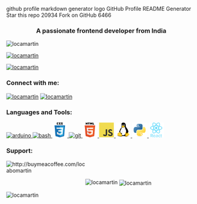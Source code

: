 github profile markdown generator logo
GitHub Profile README Generator
Star this repo
20934
Fork on GitHub
6466

<h3 align="center">A passionate frontend developer from India</h3>

<p align="left"> <img src="https://komarev.com/ghpvc/?username=locamartin&label=Profile%20views&color=0e75b6&style=flat" alt="locamartin" /> </p>

<p align="left"> <a href="https://github.com/ryo-ma/github-profile-trophy"><img src="https://github-profile-trophy.vercel.app/?username=locamartin" alt="locamartin" /></a> </p>

<p align="left"> <a href="https://twitter.com/locamartin" target="blank"><img src="https://img.shields.io/twitter/follow/locamartin?logo=twitter&style=for-the-badge" alt="locamartin" /></a> </p>

<h3 align="left">Connect with me:</h3>
<p align="left">
<a href="https://twitter.com/locamartin" target="blank"><img align="center" src="https://raw.githubusercontent.com/rahuldkjain/github-profile-readme-generator/master/src/images/icons/Social/twitter.svg" alt="locamartin" height="30" width="40" /></a>
<a href="https://linkedin.com/in/locamartin" target="blank"><img align="center" src="https://raw.githubusercontent.com/rahuldkjain/github-profile-readme-generator/master/src/images/icons/Social/linked-in-alt.svg" alt="locamartin" height="30" width="40" /></a>
</p>

<h3 align="left">Languages and Tools:</h3>
<p align="left"> <a href="https://www.arduino.cc/" target="_blank" rel="noreferrer"> <img src="https://cdn.worldvectorlogo.com/logos/arduino-1.svg" alt="arduino" width="40" height="40"/> </a> <a href="https://www.gnu.org/software/bash/" target="_blank" rel="noreferrer"> <img src="https://www.vectorlogo.zone/logos/gnu_bash/gnu_bash-icon.svg" alt="bash" width="40" height="40"/> </a> <a href="https://www.w3schools.com/css/" target="_blank" rel="noreferrer"> <img src="https://raw.githubusercontent.com/devicons/devicon/master/icons/css3/css3-original-wordmark.svg" alt="css3" width="40" height="40"/> </a> <a href="https://git-scm.com/" target="_blank" rel="noreferrer"> <img src="https://www.vectorlogo.zone/logos/git-scm/git-scm-icon.svg" alt="git" width="40" height="40"/> </a> <a href="https://www.w3.org/html/" target="_blank" rel="noreferrer"> <img src="https://raw.githubusercontent.com/devicons/devicon/master/icons/html5/html5-original-wordmark.svg" alt="html5" width="40" height="40"/> </a> <a href="https://developer.mozilla.org/en-US/docs/Web/JavaScript" target="_blank" rel="noreferrer"> <img src="https://raw.githubusercontent.com/devicons/devicon/master/icons/javascript/javascript-original.svg" alt="javascript" width="40" height="40"/> </a> <a href="https://www.linux.org/" target="_blank" rel="noreferrer"> <img src="https://raw.githubusercontent.com/devicons/devicon/master/icons/linux/linux-original.svg" alt="linux" width="40" height="40"/> </a> <a href="https://www.python.org" target="_blank" rel="noreferrer"> <img src="https://raw.githubusercontent.com/devicons/devicon/master/icons/python/python-original.svg" alt="python" width="40" height="40"/> </a> <a href="https://reactjs.org/" target="_blank" rel="noreferrer"> <img src="https://raw.githubusercontent.com/devicons/devicon/master/icons/react/react-original-wordmark.svg" alt="react" width="40" height="40"/> </a> </p>

<h3 align="left">Support:</h3>
<p><a href="https://www.buymeacoffee.com/http://buymeacoffee.com/locabomartin"> <img align="left" src="https://cdn.buymeacoffee.com/buttons/v2/default-yellow.png" height="50" width="210" alt="http://buymeacoffee.com/locabomartin" /></a></p><br><br>

<p><img align="left" src="https://github-readme-stats.vercel.app/api/top-langs?username=locamartin&show_icons=true&locale=en&layout=compact" alt="locamartin" /></p>

<p>&nbsp;<img align="center" src="https://github-readme-stats.vercel.app/api?username=locamartin&show_icons=true&locale=en" alt="locamartin" /></p>

<p><img align="center" src="https://github-readme-streak-stats.herokuapp.com/?user=locamartin&" alt="locamartin" /></p>
